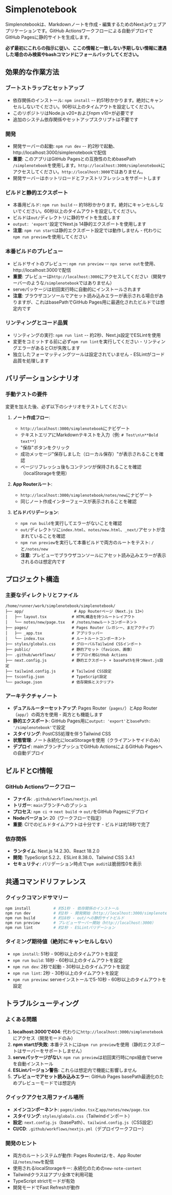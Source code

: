 # Simplenotebook

Simplenotebookは、Markdownノートを作成・編集するためのNext.jsウェブアプリケーションです。GitHub Actionsワークフローによる自動デプロイでGitHub Pagesに静的サイトを生成します。

**必ず最初にこれらの指示に従い、ここの情報と一致しない予期しない情報に遭遇した場合のみ検索やbashコマンドにフォールバックしてください。**

## 効果的な作業方法

### ブートストラップとセットアップ
- 依存関係のインストール: `npm install` -- 約51秒かかります。絶対にキャンセルしないでください。90秒以上のタイムアウトを設定してください。
- このリポジトリはNode.js v20+およびnpm v10+が必要です
- 追加のシステム依存関係やセットアップスクリプトは不要です

### 開発
- 開発サーバーの起動: `npm run dev` -- 約2秒で起動、http://localhost:3000/simplenotebookで配信
- **重要**: このアプリはGitHub Pagesとの互換性のためbasePath `/simplenotebook`を使用します。`http://localhost:3000/simplenotebook`にアクセスしてください。`http://localhost:3000`ではありません。
- 開発サーバーはホットリロードとファストリフレッシュをサポートします

### ビルドと静的エクスポート
- 本番用ビルド: `npm run build` -- 約18秒かかります。絶対にキャンセルしないでください。60秒以上のタイムアウトを設定してください。
- ビルドは`out/`ディレクトリに静的サイトを生成します
- `output: 'export'`設定でNext.js 14静的エクスポートを使用します
- **注意**: `npm run start`は静的エクスポート設定では動作しません - 代わりに`npm run preview`を使用してください

### 本番ビルドのプレビュー
- ビルドサイトのプレビュー: `npm run preview` -- `npx serve out`を使用、http://localhost:3000で配信
- **重要**: プレビューは`http://localhost:3000`にアクセスしてください（開発サーバーのような`/simplenotebook`ではありません）
- serveパッケージは初回実行時に自動的にインストールされます
- **注意**: ブラウザコンソールでアセット読み込みエラーが表示される場合がありますが、これはbasePathでGitHub Pages用に最適化されたビルドでは想定内です

### リンティングとコード品質
- リンティングの実行: `npm run lint` -- 約2秒、Next.js設定でESLintを使用
- 変更をコミットする前に必ず`npm run lint`を実行してください - リンティングエラーがあるとCIが失敗します
- 独立したフォーマッティングツールは設定されていません - ESLintがコード品質を処理します

## バリデーションシナリオ

### 手動テストの要件
変更を加えた後、必ず以下のシナリオをテストしてください:

1. **ノート作成フロー**:
   - `http://localhost:3000/simplenotebook`にナビゲート
   - テキストエリアにMarkdownテキストを入力（例: `# Test\n\n**Bold text**`）
   - "保存"ボタンをクリック
   - 成功メッセージ"保存しました（ローカル保存）"が表示されることを確認
   - ページリフレッシュ後もコンテンツが保持されることを確認（localStorageを使用）

2. **App Routerルート**:
   - `http://localhost:3000/simplenotebook/notes/new`にナビゲート
   - 同じノート作成インターフェースが表示されることを確認

3. **ビルドバリデーション**:
   - `npm run build`を実行してエラーがないことを確認
   - `out/`ディレクトリに`index.html`、`notes/new.html`、`_next/`アセットが含まれていることを確認
   - `npm run preview`を実行して本番ビルドで両方のルートをテスト: `/`と`/notes/new`
   - **注意**: プレビューでブラウザコンソールにアセット読み込みエラーが表示されるのは想定内です

## プロジェクト構造

### 主要なディレクトリとファイル
```
/home/runner/work/simplenotebook/simplenotebook/
├── app/                      # App Routerページ（Next.js 13+）
│   ├── layout.tsx           # HTML構造を持つルートレイアウト
│   └── notes/new/page.tsx   # /notes/newルートコンポーネント
├── pages/                   # Pages Router（レガシー、まだアクティブ）
│   ├── _app.tsx             # アプリラッパー
│   └── index.tsx            # ルートルートコンポーネント
├── styles/globals.css       # グローバルTailwind CSSインポート
├── public/                  # 静的アセット（favicon、画像）
├── .github/workflows/       # デプロイ用GitHub Actions
├── next.config.js           # 静的エクスポート + basePathを持つNext.js設定
├── tailwind.config.js       # Tailwind CSS設定
├── tsconfig.json            # TypeScript設定
└── package.json             # 依存関係とスクリプト
```

### アーキテクチャノート
- **デュアルルーターセットアップ**: Pages Router（`pages/`）とApp Router（`app/`）の両方を使用 - 両方とも機能します
- **静的エクスポート**: GitHub Pages用に`output: 'export'`と`basePath: '/simplenotebook'`で設定
- **スタイリング**: PostCSS処理を伴うTailwind CSS
- **状態管理**: ノート永続化にlocalStorageを使用（クライアントサイドのみ）
- **デプロイ**: mainブランチプッシュでGitHub ActionsによるGitHub Pagesへの自動デプロイ

## ビルドとCI情報

### GitHub Actionsワークフロー
- **ファイル**: `.github/workflows/nextjs.yml`
- **トリガー**: `main`ブランチへのプッシュ
- **プロセス**: `npm ci` → `next build` → `out/`をGitHub Pagesにデプロイ
- **Nodeバージョン**: 20（ワークフローで指定）
- **重要**: CIでのビルドタイムアウトは十分です - ビルドは約18秒で完了

### 依存関係
- **ランタイム**: Next.js 14.2.30、React 18.2.0
- **開発**: TypeScript 5.2.2、ESLint 8.38.0、Tailwind CSS 3.4.1
- **セキュリティ**: バリデーション時点で`npm audit`は脆弱性0を表示

## 共通コマンドリファレンス

### クイックコマンドサマリー
```bash
npm install          # 約51秒 - 依存関係のインストール
npm run dev          # 約2秒 - 開発開始（http://localhost:3000/simplenotebook）
npm run build        # 約18秒 - out/への静的サイトビルド
npm run preview      # プレビューサーバー開始（http://localhost:3000）
npm run lint         # 約2秒 - ESLintバリデーション
```

### タイミング期待値（絶対にキャンセルしない）
- `npm install`: 51秒 - 90秒以上のタイムアウトを設定
- `npm run build`: 18秒 - 60秒以上のタイムアウトを設定
- `npm run dev`: 2秒で起動 - 30秒以上のタイムアウトを設定
- `npm run lint`: 2秒 - 30秒以上のタイムアウトを設定
- `npm run preview`: serveインストールで5-10秒 - 60秒以上のタイムアウトを設定

## トラブルシューティング

### よくある問題
1. **localhost:3000で404**: 代わりに`http://localhost:3000/simplenotebook`にアクセス（開発モードのみ）
2. **npm startが失敗**: 本番テストには`npm run preview`を使用（静的エクスポートはサーバーをサポートしません）
3. **serveパッケージがない**: `npm run preview`は初回実行時にnpx経由でserveを自動インストール
4. **ESLintバージョン警告**: これらは想定内で機能に影響しません
5. **プレビューでアセット読み込みエラー**: GitHub Pages basePath最適化のためプレビューモードでは想定内

### クイックアクセス用ファイル場所
- **メインコンポーネント**: `pages/index.tsx`と`app/notes/new/page.tsx`
- **スタイリング**: `styles/globals.css`（Tailwindインポート）
- **設定**: `next.config.js`（basePath）、`tailwind.config.js`（CSS設定）
- **CI/CD**: `.github/workflows/nextjs.yml`（デプロイワークフロー）

### 開発のヒント
- 両方のルートシステムが動作: Pages Routerは`/`を、App Routerは`/notes/new`を配信
- 使用されるlocalStorageキー: 永続化のための`new-note-content`
- Tailwindクラスはアプリ全体で利用可能
- TypeScript strictモードが有効
- 開発モードでFast Refreshが動作